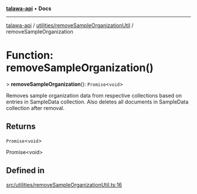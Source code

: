 [**talawa-api**](../../../README.md) • **Docs**

***

[talawa-api](../../../modules.md) / [utilities/removeSampleOrganizationUtil](../README.md) / removeSampleOrganization

# Function: removeSampleOrganization()

\> **removeSampleOrganization**(): `Promise`\<`void`\>

Removes sample organization data from respective collections based on entries in SampleData collection.
Also deletes all documents in SampleData collection after removal.

## Returns

`Promise`\<`void`\>

Promise\<void\>

## Defined in

[src/utilities/removeSampleOrganizationUtil.ts:16](https://github.com/PalisadoesFoundation/talawa-api/blob/bba5d82264abb62b9e358a3d3fe1af18a8a8f6e4/src/utilities/removeSampleOrganizationUtil.ts#L16)
